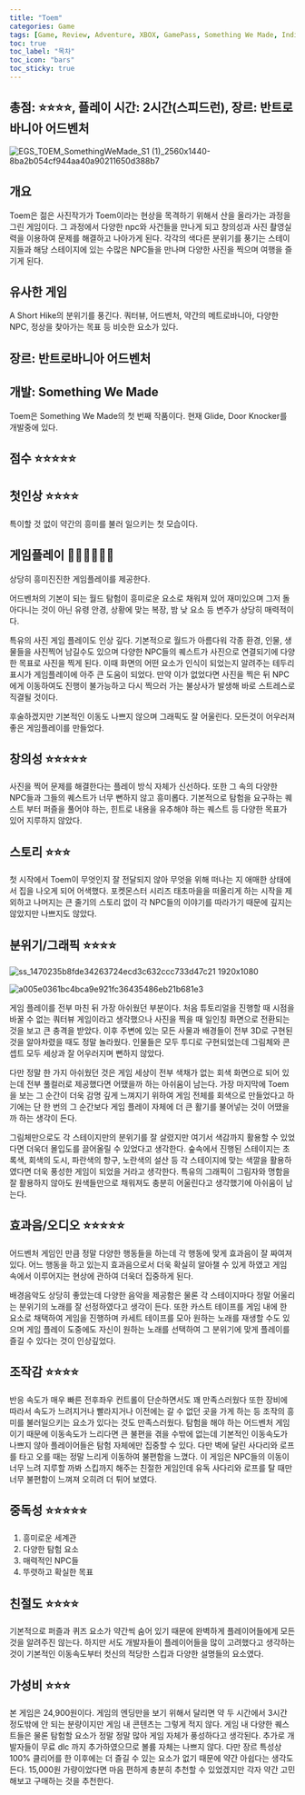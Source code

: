 ```yaml
---
title: "Toem"
categories: Game
tags: [Game, Review, Adventure, XBOX, GamePass, Something We Made, Indie]
toc: true
toc_label: "목차"
toc_icon: "bars"
toc_sticky: true
---
```


## 총점: ⭐⭐⭐⭐, 플레이 시간: 2시간(스피드런), 장르: 반트로바니아 어드벤처

![EGS_TOEM_SomethingWeMade_S1 (1)_2560x1440-8ba2b054cf944aa40a90211650d388b7](https://github.com/hojun313/hojun313.github.io/assets/41545780/e6e122d0-7db8-42e8-8ce6-2bc6ae68a959)

## 개요

Toem은 젊은 사진작가가 Toem이라는 현상을 목격하기 위해서 산을 올라가는 과정을 그린 게임이다. 그 과정에서 다양한 npc와 사건들을 만나게 되고 창의성과 사진 촬영실력을 이용하여 문제를 해결하고 나아가게 된다. 각각의 색다른 분위기를 풍기는 스테이지들과 해당 스테이지에 있는 수많은 NPC들을 만나며 다양한 사진을 찍으며 여행을 즐기게 된다.

## 유사한 게임

A Short Hike의 분위기를 풍긴다. 쿼터뷰, 어드벤처, 약간의 메트로바니아, 다양한 NPC, 정상을 찾아가는 목표 등 비슷한 요소가 있다.

## 장르: 반트로바니아 어드벤처

## 개발: Something We Made

Toem은 Something We Made의 첫 번째 작품이다. 현재 Glide, Door Knocker를 개발중에 있다.

## 점수 ⭐⭐⭐⭐⭐

## 첫인상 ⭐⭐⭐⭐

특이할 것 없이 약간의 흥미를 불러 일으키는 첫 모습이다.

## 게임플레이 💎💎💎💎💎💎

상당히 흥미진진한 게임플레이를 제공한다.

어드벤처의 기본이 되는 월드 탐험이 흥미로운 요소로 채워져 있어 재미있으며 그저 돌아다니는 것이 아닌 유령 안경, 상황에 맞는 복장, 밤 낮 요소 등 변주가 상당히 매력적이다.

특유의 사진 게임 플레이도 인상 깊다. 기본적으로 월드가 아름다워 각종 환경, 인물, 생물들을 사진찍어 남길수도 있으며 다양한 NPC들의 퀘스트가 사진으로 연결되기에 다양한 목표로 사진을 찍게 된다. 이때 화면의 어떤 요소가 인식이 되었는지 알려주는 테두리 표시가 게임플레이에 아주 큰 도움이 되었다. 만약 이가 없었다면 사진을 찍은 뒤 NPC에게 이동하여도 진행이 불가능하고 다시 찍으러 가는 불상사가 발생해 바로 스트레스로 직결될 것이다.

후술하겠지만 기본적인 이동도 나쁘지 않으며 그래픽도 잘 어울린다. 모든것이 어우러져 좋은 게임플레이를 만들었다.

## 창의성 ⭐⭐⭐⭐⭐

사진을 찍어 문제를 해결한다는 플레이 방식 자체가 신선하다. 또한 그 속의 다양한 NPC들과 그들의 퀘스트가 너무 뻔하지 않고 흥미롭다. 기본적으로 탐험을 요구하는 퀘스트 부터 퍼즐을 풀어야 하는, 힌트로 내용을 유추해야 하는 퀘스트 등 다양한 목표가 있어 지루하지 않았다.

## 스토리 ⭐⭐⭐

첫 시작에서 Toem이 무엇인지 잘 전달되지 않아 무엇을 위해 떠나는 지 애매한 상태에서 집을 나오게 되어 어색했다. 포켓몬스터 시리즈 태초마을을 떠올리게 하는 시작을 제외하고 나머지는 큰 줄기의 스토리 없이 각 NPC들의 이야기를 따라가기 때문에 깊지는 않았지만 나쁘지도 않았다.

## 분위기/그래픽 ⭐⭐⭐⭐

![ss_1470235b8fde34263724ecd3c632ccc733d47c21 1920x1080](https://github.com/hojun313/hojun313.github.io/assets/41545780/ec4f215e-ac23-4c5d-b03a-a06070bb2a5f)

![a005e0361bc4bca9e921fc36435486eb21b681e3](https://github.com/hojun313/hojun313.github.io/assets/41545780/d2a2ef66-468d-4d90-91db-cc0f788f2b88)

게임 플레이를 전부 마친 뒤 가장 아쉬웠던 부분이다. 처음 튜토리얼을 진행할 때 시점을 바꿀 수 없는 쿼터뷰 게임이라고 생각했으나 사진을 찍을 때 일인칭 화면으로 전환되는 것을 보고 큰 충격을 받았다. 이후 주변에 있는 모든 사물과 배경들이 전부 3D로 구현된 것을 알아차렸을 때도 정말 놀라웠다. 인물들은 모두 투디로 구현되었는데 그림체와 콘셉트 모두 세상과 잘 어우러지며 뻔하지 않았다.

다만 정말 한 가지 아쉬웠던 것은 게임 세상이 전부 색채가 없는 회색 화면으로 되어 있는데 전부 풀컬러로 제공했다면 어땠을까 하는 아쉬움이 남는다. 가장 마지막에 Toem을 보는 그 순간이 더욱 감명 깊게 느껴지기 위하여 게임 전체를 회색으로 만들었다고 하기에는 단 한 번의 그 순간보다 게임 플레이 자체에 더 큰 활기를 불어넣는 것이 어땠을까 하는 생각이 든다.

그림체만으로도 각 스테이지만의 분위기를 잘 살렸지만 여기서 색감까지 활용할 수 있었다면 더욱더 몰입도를 끌어올릴 수 있었다고 생각한다. 숲속에서 진행된 스테이지는 초록색, 회색의 도시, 파란색의 항구, 노란색의 설산 등 각 스테이지에 맞는 색깔을 활용하였다면 더욱 풍성한 게임이 되었을 거라고 생각한다. 특유의 그래픽이 그림자와 명함을 잘 활용하지 않아도 원색들만으로 채워져도 충분히 어울린다고 생각했기에 아쉬움이 남는다.

## 효과음/오디오 ⭐⭐⭐⭐⭐

어드벤처 게임인 만큼 정말 다양한 행동들을 하는데 각 행동에 맞게 효과음이 잘 짜여져 있다. 어느 행동을 하고 있는지 효과음으로서 더욱 확실히 알아챌 수 있게 하였고 게임 속에서 이루어지는 현상에 관하여 더욱더 집중하게 된다.

배경음악도 상당히 좋았는데 다양한 음악을 제공함은 물론 각 스테이지마다 정말 어울리는 분위기의 노래를 잘 선정하였다고 생각이 든다. 또한 카스트 테이프를 게임 내에 한 요소로 채택하여 게임을 진행하며 카세트 테이프를 모아 원하는 노래를 재생할 수도 있으며 게임 플레이 도중에도 자신이 원하는 노래를 선택하여 그 분위기에 맞게 플레이를 즐길 수 있다는 것이 인상깊었다.

## 조작감 ⭐⭐⭐⭐

반응 속도가 매우 빠른 전후좌우 컨트롤이 단순하면서도 꽤 만족스러웠다 또한 장비에 따라서 속도가 느려지거나 빨라지거나 이전에는 갈 수 없던 곳을 가게 하는 등 조작의 흥미를 불러일으키는 요소가 있다는 것도 만족스러웠다. 탐험을 해야 하는 어드벤처 게임이기 때문에 이동속도가 느리다면 큰 불편을 겪을 수밖에 없는데 기본적인 이동속도가 나쁘지 않아 플레이어들은 탐험 자체에만 집중할 수 있다. 다만 벽에 달린 사다리와 로프를 타고 오를 때는 정말 느리게 이동하여 불편함을 느꼈다. 이 게임은 NPC들의 이동이 너무 느려 지루할 까봐 스킵까지 해주는 친절한 게임인데 유독 사다리와 로프를 탈 때만 너무 불편함이 느껴져 오히려 더 튀어 보였다.

## 중독성 ⭐⭐⭐⭐⭐

1. 흥미로운 세계관
2. 다양한 탐험 요소
3. 매력적인 NPC들
4. 뚜렷하고 확실한 목표

## 친절도 ⭐⭐⭐⭐

기본적으로 퍼즐과 퀴즈 요소가 약간씩 숨어 있기 때문에 완벽하게 플레이어들에게 모든 것을 알려주진 않는다. 하지만 서도 개발자들이 플레이어들을 많이 고려했다고 생각하는 것이 기본적인 이동속도부터 컷신의 적당한 스킵과 다양한 설명들의 요소였다.

## 가성비 ⭐⭐⭐

본 게임은 24,900원이다. 게임의 엔딩만을 보기 위해서 달리면 약 두 시간에서 3시간 정도밖에 안 되는 분량이지만 게임 내 콘텐츠는 그렇게 적지 않다. 게임 내 다양한 퀘스트들은 물론 탐험할 요소가 정말 정말 많아 게임 자체가 풍성하다고 생각된다. 추가로 개발자들이 무료 dlc 까지 추가하였으므로 볼륨 자체는 나쁘지 않다. 다만 장르 특성상 100% 클리어를 한 이후에는 더 즐길 수 있는 요소가 없기 때문에 약간 아쉽다는 생각도 든다. 15,000원 가량이었다면 마음 편하게 충분히 추천할 수 있었겠지만 각자 약간 고민해보고 구매하는 것을 추천한다.
